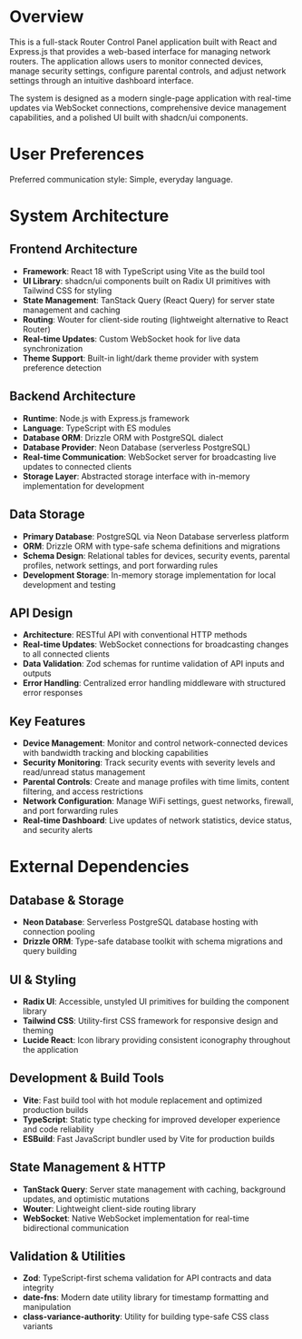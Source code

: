 # Overview

This is a full-stack Router Control Panel application built with React and Express.js that provides a web-based interface for managing network routers. The application allows users to monitor connected devices, manage security settings, configure parental controls, and adjust network settings through an intuitive dashboard interface.

The system is designed as a modern single-page application with real-time updates via WebSocket connections, comprehensive device management capabilities, and a polished UI built with shadcn/ui components.

# User Preferences

Preferred communication style: Simple, everyday language.

# System Architecture

## Frontend Architecture
- **Framework**: React 18 with TypeScript using Vite as the build tool
- **UI Library**: shadcn/ui components built on Radix UI primitives with Tailwind CSS for styling
- **State Management**: TanStack Query (React Query) for server state management and caching
- **Routing**: Wouter for client-side routing (lightweight alternative to React Router)
- **Real-time Updates**: Custom WebSocket hook for live data synchronization
- **Theme Support**: Built-in light/dark theme provider with system preference detection

## Backend Architecture
- **Runtime**: Node.js with Express.js framework
- **Language**: TypeScript with ES modules
- **Database ORM**: Drizzle ORM with PostgreSQL dialect
- **Database Provider**: Neon Database (serverless PostgreSQL)
- **Real-time Communication**: WebSocket server for broadcasting live updates to connected clients
- **Storage Layer**: Abstracted storage interface with in-memory implementation for development

## Data Storage
- **Primary Database**: PostgreSQL via Neon Database serverless platform
- **ORM**: Drizzle ORM with type-safe schema definitions and migrations
- **Schema Design**: Relational tables for devices, security events, parental profiles, network settings, and port forwarding rules
- **Development Storage**: In-memory storage implementation for local development and testing

## API Design
- **Architecture**: RESTful API with conventional HTTP methods
- **Real-time Updates**: WebSocket connections for broadcasting changes to all connected clients
- **Data Validation**: Zod schemas for runtime validation of API inputs and outputs
- **Error Handling**: Centralized error handling middleware with structured error responses

## Key Features
- **Device Management**: Monitor and control network-connected devices with bandwidth tracking and blocking capabilities
- **Security Monitoring**: Track security events with severity levels and read/unread status management
- **Parental Controls**: Create and manage profiles with time limits, content filtering, and access restrictions
- **Network Configuration**: Manage WiFi settings, guest networks, firewall, and port forwarding rules
- **Real-time Dashboard**: Live updates of network statistics, device status, and security alerts

# External Dependencies

## Database & Storage
- **Neon Database**: Serverless PostgreSQL database hosting with connection pooling
- **Drizzle ORM**: Type-safe database toolkit with schema migrations and query building

## UI & Styling
- **Radix UI**: Accessible, unstyled UI primitives for building the component library
- **Tailwind CSS**: Utility-first CSS framework for responsive design and theming
- **Lucide React**: Icon library providing consistent iconography throughout the application

## Development & Build Tools
- **Vite**: Fast build tool with hot module replacement and optimized production builds
- **TypeScript**: Static type checking for improved developer experience and code reliability
- **ESBuild**: Fast JavaScript bundler used by Vite for production builds

## State Management & HTTP
- **TanStack Query**: Server state management with caching, background updates, and optimistic mutations
- **Wouter**: Lightweight client-side routing library
- **WebSocket**: Native WebSocket implementation for real-time bidirectional communication

## Validation & Utilities
- **Zod**: TypeScript-first schema validation for API contracts and data integrity
- **date-fns**: Modern date utility library for timestamp formatting and manipulation
- **class-variance-authority**: Utility for building type-safe CSS class variants
